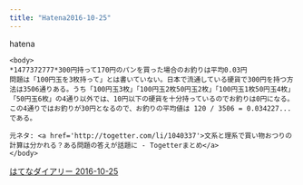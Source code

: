 ```yaml
---
title: "Hatena2016-10-25"
---
```


hatena

```
<body>
*1477372777*300円持って170円のパンを買った場合のお釣りは平均0.03円
問題は「100円玉を3枚持って」とは書いていない。日本で流通している硬貨で300円を持つ方法は3506通りある。うち「100円玉3枚」「100円玉2枚50円玉2枚」「100円玉1枚50円玉4枚」「50円玉6枚」の4通り以外では、10円以下の硬貨を十分持っているのでお釣りは0円になる。この4通りではお釣りが30円となるので、お釣りの平均値は 120 / 3506 = 0.034227... である。

元ネタ: <a href='http://togetter.com/li/1040337'>文系と理系で買い物おつりの計算は分かれる？ある問題の答えが話題に - Togetterまとめ</a>
</body>
```


[はてなダイアリー 2016-10-25](https://nishiohirokazu.hatenadiary.org/archive/2016/10/25)